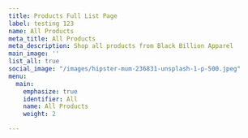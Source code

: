```yaml
---
title: Products Full List Page
label: testing 123
name: All Products
meta_title: All Products
meta_description: Shop all products from Black Billion Apparel
main_image: ''
list_all: true
social_image: "/images/hipster-mum-236831-unsplash-1-p-500.jpeg"
menu:
  main:
    emphasize: true
    identifier: All
    name: All Products
    weight: 2

---
```

